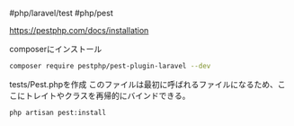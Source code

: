 #php/laravel/test #php/pest

https://pestphp.com/docs/installation

composerにインストール
```zsh
composer require pestphp/pest-plugin-laravel --dev
```

tests/Pest.phpを作成
このファイルは最初に呼ばれるファイルになるため、ここにトレイトやクラスを再帰的にバインドできる。
```zsh
php artisan pest:install
```
